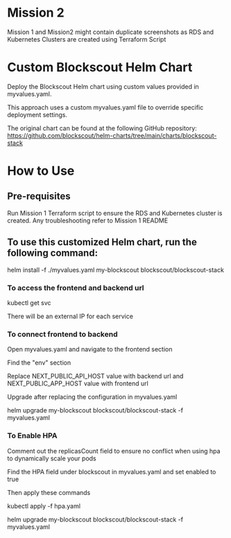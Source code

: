 # Mission 2

Mission 1 and Mission2 might contain duplicate screenshots as RDS and Kubernetes Clusters are created using Terraform Script

# Custom Blockscout Helm Chart

Deploy the Blockscout Helm chart using custom values provided in myvalues.yaml.

This approach uses a custom myvalues.yaml file to override specific deployment settings.

The original chart can be found at the following GitHub repository: https://github.com/blockscout/helm-charts/tree/main/charts/blockscout-stack

# How to Use

## Pre-requisites

Run Mission 1 Terraform script to ensure the RDS and Kubernetes cluster is created. Any troubleshooting refer to Mission 1 README

## To use this customized Helm chart, run the following command:

helm install -f ./myvalues.yaml my-blockscout blockscout/blockscout-stack 

### To access the frontend and backend url

kubectl get svc

There will be an external IP for each service

### To connect frontend to backend

Open myvalues.yaml and navigate to the frontend section

Find the "env" section

Replace NEXT_PUBLIC_API_HOST value with backend url and NEXT_PUBLIC_APP_HOST value with frontend url

Upgrade after replacing the configuration in myvalues.yaml

helm upgrade my-blockscout blockscout/blockscout-stack -f myvalues.yaml

### To Enable HPA

Comment out the replicasCount field to ensure no conflict when using hpa to dynamically scale your pods

Find the HPA field under blockscout in myvalues.yaml and set enabled to true

Then apply these commands

kubectl apply -f hpa.yaml

helm upgrade my-blockscout blockscout/blockscout-stack -f myvalues.yaml 
